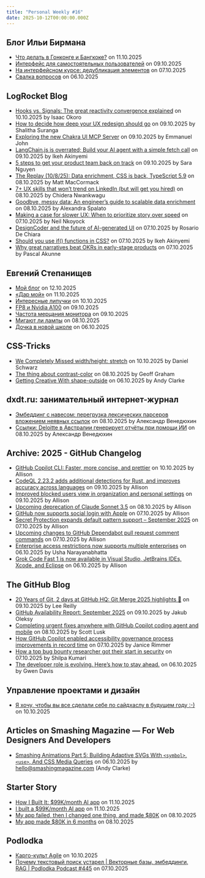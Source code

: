 ```yaml
---
title: "Personal Weekly #16"
date: 2025-10-12T00:00:00.000Z
---
```


## Блог Ильи Бирмана

- [Что делать в Гонконге и Бангкоке?](https://ilyabirman.ru/meanwhile/all/chto-delat-v-gonkonge-i-bangkoke/) on 11.10.2025
- [Интерфейс для самостоятельных пользователей](https://ilyabirman.ru/meanwhile/all/interfeys-dlya-samostoyatelnyh-polzovateley/) on 09.10.2025
- [На интерфейсном курсе: дедубликация элементов](https://ilyabirman.ru/meanwhile/all/ui-course-frag-183/) on 07.10.2025
- [Свалка вопросов](https://ilyabirman.ru/meanwhile/all/questions-dump/) on 06.10.2025

## LogRocket Blog

- [Hooks vs. Signals: The great reactivity convergence explained](https://blog.logrocket.com/signals-vs-hooks-reactivity-models/) on 10.10.2025 by Isaac Okoro
- [How to decide how deep your UX redesign should go](https://blog.logrocket.com/ux-design/ux-redesign-depth-guide/) on 09.10.2025 by Shalitha Suranga
- [Exploring the new Chakra UI MCP Server](https://blog.logrocket.com/exploring-chakra-ui-mcp-server/) on 09.10.2025 by Emmanuel John
- [LangChain.js is overrated; Build your AI agent with a simple fetch call](https://blog.logrocket.com/langchain-js-overrated-build-ai-agent-simple-fetch-call/) on 09.10.2025 by Ikeh Akinyemi
- [5 steps to get your product team back on track](https://blog.logrocket.com/product-management/5-steps-to-get-your-product-team-back-on-track/) on 09.10.2025 by Sara Nguyen
- [The Replay (10/8/25): Data enrichment, CSS is back, TypeScript 5.9](https://blog.logrocket.com/the-replay-10-8-25/) on 08.10.2025 by Matt MacCormack
- [7+ UX skills that won’t trend on LinkedIn (but will get you hired)](https://blog.logrocket.com/ux-design/underrated-ux-skills-to-grow-your-career/) on 08.10.2025 by Chidera Nwankwagu
- [Goodbye, messy data: An engineer’s guide to scalable data enrichment](https://blog.logrocket.com/engineers-guide-to-scalable-data-enrichment/) on 08.10.2025 by Alexandra Spalato
- [Making a case for slower UX: When to prioritize story over speed](https://blog.logrocket.com/ux-design/slower-ux-design/) on 07.10.2025 by Neil Nkoyock
- [DesignCoder and the future of AI-generated UI](https://blog.logrocket.com/designcoder-ai-ui/) on 07.10.2025 by Rosario De Chiara
- [Should you use if() functions in CSS?](https://blog.logrocket.com/css-if-function-conditional-styling-2025/) on 07.10.2025 by Ikeh Akinyemi
- [Why great narratives beat OKRs in early-stage products](https://blog.logrocket.com/product-management/great-narratives-beat-okrs-early-stage-products/) on 07.10.2025 by Pascal Akunne

## Евгений Степанищев

- [Мой блог](https://bolknote.ru/all/moy-blog/) on 12.10.2025
- [«Дар мой»](https://bolknote.ru/all/dar-moy/) on 11.10.2025
- [Интересные липучки](https://bolknote.ru/all/interesnye-lipuchki/) on 10.10.2025
- [FP8 и Nvidia A100](https://bolknote.ru/all/fp8-i-nvidia-a100/) on 09.10.2025
- [Частота мерцания монитора](https://bolknote.ru/all/chastota-mercaniya-monitora/) on 09.10.2025
- [Мигают ли лампы](https://bolknote.ru/all/migayut-li-lampy/) on 08.10.2025
- [Дочка в новой школе](https://bolknote.ru/all/dochka-v-novoy-shkole/) on 06.10.2025

## CSS-Tricks

- [We Completely Missed width/height: stretch](https://css-tricks.com/we-completely-missed-width-height-stretch/) on 10.10.2025 by Daniel Schwarz
- [The thing about contrast-color](https://css-tricks.com/the-thing-about-contrast-color/) on 08.10.2025 by Geoff Graham
- [Getting Creative With shape-outside](https://css-tricks.com/getting-creative-with-shape-outside/) on 06.10.2025 by Andy Clarke

## dxdt.ru: занимательный интернет-журнал

- [Эмбеддинг с навесом: перегрузка лексических парсеров вложением неявных ссылок](https://dxdt.ru/2025/10/08/16399/) on 08.10.2025 by Александр Венедюхин
- [Ссылки: Deloitte в Австралии генерирует отчёты при помощи ИИ](https://dxdt.ru/2025/10/08/16390/) on 08.10.2025 by Александр Венедюхин

## Archive: 2025 - GitHub Changelog

- [GitHub Copilot CLI: Faster, more concise, and prettier](https://github.blog/changelog/2025-10-10-github-copilot-cli-faster-more-concise-and-prettier) on 10.10.2025 by Allison
- [CodeQL 2.23.2 adds additional detections for Rust, and improves accuracy across languages](https://github.blog/changelog/2025-10-09-codeql-2-23-2-adds-additional-detections-for-rust-and-improves-accuracy-across-languages) on 09.10.2025 by Allison
- [Improved blocked users view in organization and personal settings](https://github.blog/changelog/2025-10-09-improved-blocked-users-view-in-organization-and-personal-settings) on 09.10.2025 by Allison
- [Upcoming deprecation of Claude Sonnet 3.5](https://github.blog/changelog/2025-10-07-upcoming-deprecation-of-claude-sonnet-3-5) on 08.10.2025 by Allison
- [GitHub now supports social login with Apple](https://github.blog/changelog/2025-10-07-github-now-supports-social-login-with-apple) on 07.10.2025 by Allison
- [Secret Protection expands default pattern support – September 2025](https://github.blog/changelog/2025-10-07-secret-protection-expands-default-pattern-support-september-2025) on 07.10.2025 by Allison
- [Upcoming changes to GitHub Dependabot pull request comment commands](https://github.blog/changelog/2025-10-06-upcoming-changes-to-github-dependabot-pull-request-comment-commands) on 07.10.2025 by Allison
- [Enterprise access restrictions now supports multiple enterprises](https://github.blog/changelog/2025-10-06-enterprise-access-restrictions-now-supports-multiple-enterprises) on 06.10.2025 by Usha Narayanabhatta
- [Grok Code Fast 1 is now available in Visual Studio, JetBrains IDEs, Xcode, and Eclipse](https://github.blog/changelog/2025-10-06-grok-code-fast-1-is-now-available-in-visual-studio-jetbrains-ides-xcode-and-eclipse) on 06.10.2025 by Allison

## The GitHub Blog

- [20 Years of Git, 2 days at GitHub HQ: Git Merge 2025 highlights 🎉](https://github.blog/open-source/git/20-years-of-git-2-days-at-github-hq-git-merge-2025-highlights/) on 09.10.2025 by Lee Reilly
- [GitHub Availability Report: September 2025](https://github.blog/news-insights/company-news/github-availability-report-september-2025/) on 09.10.2025 by Jakub Oleksy
- [Completing urgent fixes anywhere with GitHub Copilot coding agent and mobile](https://github.blog/developer-skills/github/completing-urgent-fixes-anywhere-with-github-copilot-coding-agent-and-mobile/) on 08.10.2025 by Scott Lusk
- [How GitHub Copilot enabled accessibility governance process improvements in record time](https://github.blog/ai-and-ml/github-copilot/how-we-automated-accessibility-compliance-in-five-hours-with-github-copilot/) on 07.10.2025 by Janice Rimmer
- [How a top bug bounty researcher got their start in security](https://github.blog/security/how-a-top-bug-bounty-researcher-got-their-start-in-security/) on 07.10.2025 by Shilpa Kumari
- [The developer role is evolving. Here’s how to stay ahead.](https://github.blog/ai-and-ml/the-developer-role-is-evolving-heres-how-to-stay-ahead/) on 06.10.2025 by Gwen Davis

## Управление проектами и дизайн

- [Я хочу, чтобы вы все сделали себе по сайдхаслу в будущем году :-)](https://toverovskiy.livejournal.com/456088.html) on 10.10.2025

## Articles on Smashing Magazine — For Web Designers And Developers

- [Smashing Animations Part 5: Building Adaptive SVGs With `<symbol>`, `<use>`, And CSS Media Queries](https://smashingmagazine.com/2025/10/smashing-animations-part-5-building-adaptive-svgs/) on 06.10.2025 by hello@smashingmagazine.com (Andy Clarke)

## Starter Story

- [How I Built It: $99K/month AI app](https://www.youtube.com/shorts/a6fObtIzsZo) on 11.10.2025
- [I built a $99K/month AI app](https://www.youtube.com/watch?v=DV7bBCAABg4) on 11.10.2025
- [My app failed, then I changed one thing, and made $80K](https://www.youtube.com/shorts/Rdr8357wIRA) on 08.10.2025
- [My app made $80K in 6 months](https://www.youtube.com/watch?v=hYW9YDwHE20) on 08.10.2025

## Podlodka

- [Карго-культ Agile](https://www.youtube.com/watch?v=_6HibiQ7rg0) on 10.10.2025
- [Почему текстовый поиск устарел | Векторные базы, эмбеддинги, RAG | Podlodka Podcast #445](https://www.youtube.com/watch?v=BOWq8JI-XNg) on 07.10.2025
